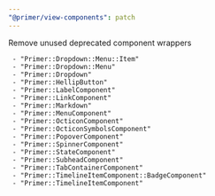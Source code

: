 ```yaml
---
"@primer/view-components": patch
---
```


Remove unused deprecated component wrappers

	 - "Primer::Dropdown::Menu::Item"
	 - "Primer::Dropdown::Menu"
	 - "Primer::Dropdown"
	 - "Primer::HellipButton"
	 - "Primer::LabelComponent"
	 - "Primer::LinkComponent"
	 - "Primer::Markdown"
	 - "Primer::MenuComponent"
	 - "Primer::OcticonComponent"
	 - "Primer::OcticonSymbolsComponent"
	 - "Primer::PopoverComponent"
	 - "Primer::SpinnerComponent"
	 - "Primer::StateComponent"
	 - "Primer::SubheadComponent"
	 - "Primer::TabContainerComponent"
	 - "Primer::TimelineItemComponent::BadgeComponent"
	 - "Primer::TimelineItemComponent"
